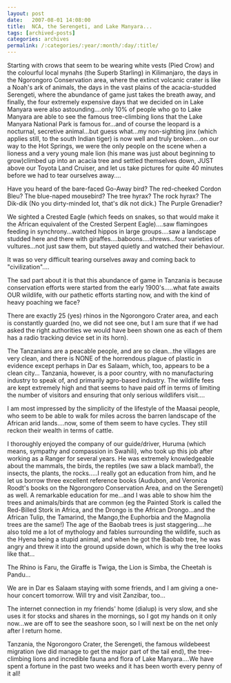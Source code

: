 ```yaml
---
layout: post
date:	2007-08-01 14:08:00
title:  NCA, the Serengeti, and Lake Manyara...
tags: [archived-posts]
categories: archives
permalink: /:categories/:year/:month/:day/:title/
---
```

Starting with crows that seem to be wearing white vests (Pied Crow) and the colourful local mynahs (the Superb Starling) in Kilimanjaro, the days in the Ngorongoro Conservation area, where the extinct volcanic crater is like a Noah's ark of animals, the days in the vast plains of the acacia-studded Serengeti, where the abundance of game just takes the breath away, and finally, the four extremely expensive days that we decided on in Lake Manyara were also astounding....only 10% of people who go to Lake Manyara are able to see the famous tree-climbing lions that the Lake Manyara National Park is famous for...and of course the leopard is a nocturnal, secretive animal...but guess what...my non-sighting jinx (which applies still, to the south Indian tiger) is now well and truly broken....on our way to the Hot Springs, we were the only people on the scene when a lioness and a very young male lion (his mane was just about beginning to grow)climbed up into an acacia tree and settled themselves down, JUST above our Toyota Land Cruiser, and let us take pictures for quite 40 minutes before we had to tear ourselves away....

Have you heard of the bare-faced Go-Away bird? The red-cheeked Cordon Bleu? The blue-naped mousebird? The tree hyrax? The rock hyrax? The Dik-dik (No you dirty-minded lot, that's dik not dick.) The Purple Grenadier? 

We sighted a Crested Eagle (which feeds on snakes, so that would make it the African equivalent of the Crested Serpent Eagle)....saw flamingoes feeding in synchrony...watched hippos in large groups....saw a landscape studded here and there with giraffes....baboons....shrews...four varieties of vultures...not just saw them, but stayed quietly and watched their behaviour.

It was so very difficult tearing ourselves away and coming back to "civilization"....

The sad part about it is that this abundance of game in Tanzania is because conservation efforts were started from the early 1900's.....what fate awaits OUR wildlife, with our pathetic efforts starting now, and with the kind of heavy poaching we face? 

There are exactly 25 (yes) rhinos in the Ngorongoro Crater area, and each is constantly guarded (no, we did not see one, but I am sure that if we had asked the right authorities we would have been shown one as each of them has a radio tracking device set in its horn).

The Tanzanians are a peacable people, and are so clean...the villages are very clean, and there is NONE of the horrendous plague of plastic in evidence except perhaps in Dar es Salaam, which, too, appears to be a clean city... Tanzania, however, is a poor country, with no manufacturing industry to speak of, and primarily agro-based industry. The wildlife fees are kept extremely high and that seems to have paid off in terms of limiting the number of visitors and ensuring that only serious wildlifers visit....

I am most impressed by the simplicity of the lifestyle of the Maasai people, who seem to be able to walk for miles across the barren landscape of the African arid lands....now, some of them seem to have cycles. They still reckon their wealth in terms of cattle.

I thoroughly enjoyed the company of our guide/driver, Huruma (which means, sympathy and compassion in Swahili), who took up this job after working as a Ranger for several years. He was extremely knowledgeable about the mammals, the birds, the reptiles (we saw a black mamba!), the insects, the plants, the rocks.....I really got an education from him, and he let us borrow three excellent reference books (Audubon, and Veronica Roodt's books on the Ngorongoro Conservation Area, and on the Serengeti) as well. A remarkable education for me...and I was able to show him the trees and animals/birds that are common (eg the Painted Stork is called the Red-Billed Stork in Africa, and the Drongo is the African Drongo...and the African Tulip, the Tamarind, the Mango,the Euphorbia and the Magnolia trees are the same!) The age of the Baobab trees is just staggering....he also told me a lot of mythology and fables surrounding the wildlife, such as the Hyena being a stupid animal, and when he got the Baobab tree, he was angry and threw it into the ground upside down, which is why the tree looks like that...

The Rhino is Faru, the Giraffe is Twiga, the Lion is Simba, the Cheetah is Pandu...

We are in Dar es Salaam staying with some friends, and I am giving a one-hour concert tomorrow. Will try and visit Zanzibar, too...

The internet connection in my friends' home (dialup) is very slow, and she uses it for stocks and shares in the mornings, so I got my hands on it only now...we are off to see the seashore soon, so I will next be on the net only after I return home.

Tanzania, the Ngorongoro Crater, the Serengeti, the famous wildebeest migration (we did manage to get the major part of the tail end), the tree-climbing lions and incredible fauna and flora of Lake Manyara....We have spent a fortune in the past two weeks and it has been worth every penny of it all!
